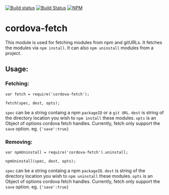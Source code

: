 <!--
#
# Licensed to the Apache Software Foundation (ASF) under one
# or more contributor license agreements.  See the NOTICE file
# distributed with this work for additional information
# regarding copyright ownership.  The ASF licenses this file
# to you under the Apache License, Version 2.0 (the
# "License"); you may not use this file except in compliance
# with the License.  You may obtain a copy of the License at
#
# http://www.apache.org/licenses/LICENSE-2.0
#
# Unless required by applicable law or agreed to in writing,
# software distributed under the License is distributed on an
# "AS IS" BASIS, WITHOUT WARRANTIES OR CONDITIONS OF ANY
#  KIND, either express or implied.  See the License for the
# specific language governing permissions and limitations
# under the License.
#
-->

[![Build status](https://ci.appveyor.com/api/projects/status/wxkmo0jalsr8gane?svg=true)](https://ci.appveyor.com/project/ApacheSoftwareFoundation/cordova-fetch/branch/master)
[![Build Status](https://travis-ci.org/apache/cordova-fetch.svg?branch=master)](https://travis-ci.org/apache/cordova-fetch)
[![NPM](https://nodei.co/npm/cordova-fetch.png)](https://nodei.co/npm/cordova-fetch/)

# cordova-fetch

This module is used for fetching modules from npm and gitURLs. It fetches the modules via `npm install`. It can also `npm uninstall` modules from a project.

## Usage:

### Fetching:
```
var fetch = require('cordova-fetch');

fetch(spec, dest, opts);
```

`spec` can be a string containg a npm `packageID` or a `git URL`. 
`dest` is string of the directory location you wish to `npm install` these modules.
`opts` is an Object of options cordova fetch handles. Currently, fetch only support the `save` option.
    eg. `{'save':true}`

### Removing:
```
var npmUninstall = require('cordova-fetch').uninstall;

npmUninstall(spec, dest, opts);
```

`spec` can be a string containg a npm `packageID`. 
`dest` is string of the directory location you wish to `npm uninstall` these modules.
`opts` is an Object of options cordova fetch handles. Currently, fetch only support the `save` option.
    eg. `{'save':true}`
